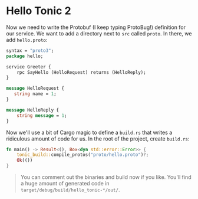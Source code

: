 # Hello Tonic 2

Now we need to write the Protobuf (I keep typing ProtoBug!) definition for our service. We want to add a directory next to `src` called `proto`. In there, we add `hello.proto`:

```proto
syntax = "proto3";
package hello;

service Greeter {
    rpc SayHello (HelloRequest) returns (HelloReply);
}

message HelloRequest {
   string name = 1;
}

message HelloReply {
    string message = 1;
}
```

Now we'll use a bit of Cargo magic to define a `build.rs` that writes a ridiculous amount of code for us. In the root of the project, create `build.rs`:

```rust
fn main() -> Result<(), Box<dyn std::error::Error>> {
    tonic_build::compile_protos("proto/hello.proto")?;
    Ok(())
}
```

> You can comment out the binaries and build now if you like. You'll find a huge amount of generated code in `target/debug/build/hello_tonic-*/out/`.